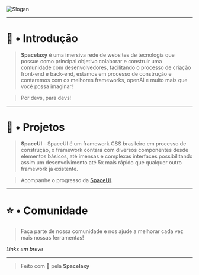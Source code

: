 ![Slogan](https://user-images.githubusercontent.com/119537238/216734500-301028ac-1373-41bf-a6de-21286115d133.png)

---

# 👋 • Introdução

> **Spacelaxy** é uma imersiva rede de websites de tecnologia que possue como principal objetivo colaborar e construir uma comunidade com desenvolvedores, facilitando o processo de criação front-end e back-end, estamos em processo de construção e contaremos com os melhores frameworks, openAI e muito mais que você possa imaginar!

> Por devs, para devs!

---

# 💼 • Projetos

> **SpaceUI** - SpaceUI é um framework CSS brasileiro em processo de construção, o framework contará com diversos componentes desde elementos básicos, até imensas e complexas interfaces possibilitando assim um desenvolvimento até 5x mais rápido que qualquer outro framework já existente.

> Acompanhe o progresso da [SpaceUI](https://github.com/Spacelaxy/SpaceUI).

---

# ⭐ • Comunidade

> Faça parte de nossa comunidade e nos ajude a melhorar cada vez mais nossas ferramentas!

*Links em breve*

---

> Feito com 💝 pela **Spacelaxy**
